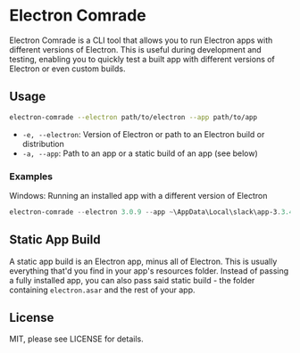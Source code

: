 # Electron Comrade

Electron Comrade is a CLI tool that allows you to run Electron apps with
different versions of Electron. This is useful during development and testing,
enabling you to quickly test a built app with different versions of Electron or
even custom builds.

## Usage

```sh
electron-comrade --electron path/to/electron --app path/to/app
```

 * `-e, --electron`: Version of Electron or path to an Electron build or distribution
 * `-a, --app`: Path to an app or a static build of an app (see below)

### Examples

Windows: Running an installed app with a different version of Electron

```powershell
electron-comrade --electron 3.0.9 --app ~\AppData\Local\slack\app-3.3.4\
```

## Static App Build

A static app build is an Electron app, minus all of Electron. This is usually
everything that'd you find in your app's resources folder. Instead of passing
a fully installed app, you can also pass said static build - the folder
containing `electron.asar` and the rest of your app.

## License
MIT, please see LICENSE for details.
